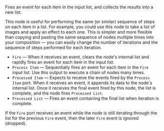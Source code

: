 Fires an event for each item in the input list, and collects the results into a new list.

This node is useful for performing the same (or similar) sequence of steps on each item in a list.  For example, you could use this node to take a list of images and apply an effect to each one.  This is simpler and more flexible than copying and pasting the same sequence of nodes multiple times into your composition — you can easily change the number of iterations and the sequence of steps performed for each iteration.

   - `Fire` — When it receives an event, clears the node's internal list and rapidly fires an event for each item in the input list.
   - `Process Item` — Sequentially fires an event for each item in the `Fire` input list.  Use this output to execute a chain of nodes many times.
   - `Processed Item` — Expects to receive the events fired by the `Process Item` port.  When it receives an event, it appends its data to the node's internal list.  Once it receives the final event fired by this node, the list is complete, and the node fires `Processed List`.
   - `Processed List` — Fires an event containing the final list when iteration is complete.

If the `Fire` port receives an event while the node is still iterating through the list for the previous `Fire` event, then the later `Fire` event is ignored (dropped).
